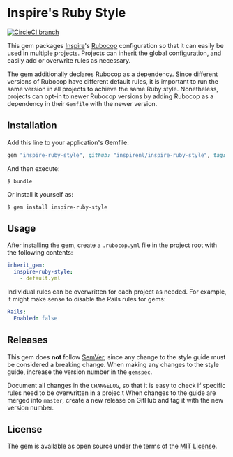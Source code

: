 # Inspire's Ruby Style

[![CircleCI branch](https://img.shields.io/circleci/project/github/InspireNL/inspire-ruby-style/master.svg)](https://circleci.com/gh/InspireNL/inspire-ruby-style)

This gem packages [Inspire]'s [Rubocop] configuration so that it can easily be
used in multiple projects. Projects can inherit the global configuration, and
easily add or overwrite rules as necessary.

The gem additionally declares Rubocop as a dependency. Since different versions
of Rubocop have different default rules, it is important to run the same version
in all projects to achieve the same Ruby style. Nonetheless, projects can opt-in
to newer Rubocop versions by adding Rubocop as a dependency in their `Gemfile`
with the newer version. 

## Installation

Add this line to your application's Gemfile:

```ruby
gem "inspire-ruby-style", github: "inspirenl/inspire-ruby-style", tag: "v3"
```

And then execute:

    $ bundle

Or install it yourself as:

    $ gem install inspire-ruby-style

## Usage

After installing the gem, create a `.rubocop.yml` file in the project root with
the following contents:

```yaml
inherit_gem:
  inspire-ruby-style:
    - default.yml
```

Individual rules can be overwritten for each project as needed. For example, it
might make sense to disable the Rails rules for gems:

```yaml
Rails:
  Enabled: false
```

## Releases

This gem does **not** follow [SemVer](https://semver.org), since any change to
the style guide must be considered a breaking change. When making any changes to
the style guide, increase the version number in the `gemspec`.  

Document all changes in the `CHANGELOG`, so that it is easy to check if specific
rules need to be overwritten in a projec.t When changes to the guide are merged
into `master`, create a new release on GitHub and tag it with the new version
number.

## License

The gem is available as open source under the terms of the
[MIT License](https://opensource.org/licenses/MIT).

[inspire]: https://inspire.nl
[rubocop]: https://github.com/rubocop-hq/rubocop

